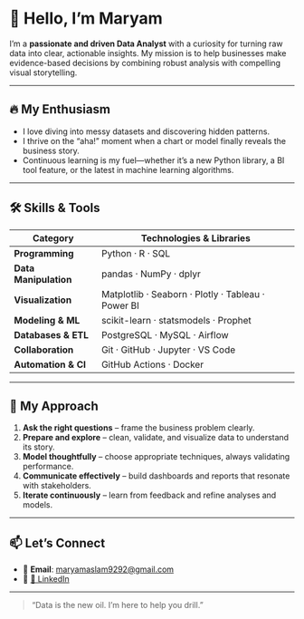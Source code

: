 
# 👋 Hello, I’m Maryam

I’m a **passionate and driven Data Analyst** with a curiosity for turning raw data into clear, actionable insights. My mission is to help businesses make evidence-based decisions by combining robust analysis with compelling visual storytelling.

---

## 🔥 My Enthusiasm

- I love diving into messy datasets and discovering hidden patterns.  
- I thrive on the “aha!” moment when a chart or model finally reveals the business story.  
- Continuous learning is my fuel—whether it’s a new Python library, a BI tool feature, or the latest in machine learning algorithms.

---

## 🛠️ Skills & Tools

| Category            | Technologies & Libraries            |
|---------------------|-------------------------------------|
| **Programming**     | Python · R · SQL                    |
| **Data Manipulation** | pandas · NumPy · dplyr             |
| **Visualization**   | Matplotlib · Seaborn · Plotly · Tableau · Power BI |
| **Modeling & ML**   | scikit-learn · statsmodels · Prophet |
| **Databases & ETL** | PostgreSQL · MySQL · Airflow        |
| **Collaboration**   | Git · GitHub · Jupyter · VS Code    |
| **Automation & CI** | GitHub Actions · Docker             |

---

## 🚀 My Approach

1. **Ask the right questions** – frame the business problem clearly.  
2. **Prepare and explore** – clean, validate, and visualize data to understand its story.  
3. **Model thoughtfully** – choose appropriate techniques, always validating performance.  
4. **Communicate effectively** – build dashboards and reports that resonate with stakeholders.  
5. **Iterate continuously** – learn from feedback and refine analyses and models.

---

## 📫 Let’s Connect

- 📧 **Email**: maryamaslam9292@gmail.com  
- 🔗 [🔗 LinkedIn](https://www.linkedin.com/in/maryamaslam9292)  

---

> “Data is the new oil. I’m here to help you drill.”  
```
